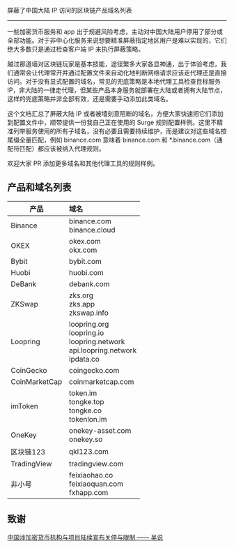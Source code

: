 屏蔽了中国大陆 IP 访问的区块链产品域名列表

---

一些加密货币服务和 app 出于规避风险考虑，主动对中国大陆用户停用了部分或全部功能。对于非中心化服务来说想要精准屏蔽指定地区用户是难以实现的，它们绝大多数只是通过检查客户端 IP 来执行屏蔽策略。

越过那道墙对区块链玩家是基本技能，途径繁多大家各显神通，出于体验考虑，我们通常会让代理常开并通过配置文件来自动化地判断网络请求应该走代理还是直接访问。对于没有显式配置的域名，常见的兜底策略是本地代理工具检查目标服务 IP，非大陆的一律走代理，但某些产品本身服务就部署在大陆或者拥有大陆节点，这样的兜底策略并非全部有效，还是需要手动添加此类域名。

这个文档汇总了屏蔽大陆 IP 或者被墙刻意阻断的域名，方便大家快速把它们添加到配置文件中，顺带提供一份我自己正在使用的 Surge 规则配置样例。这里不精准列举服务使用的所有子域名，没有必要且需要持续维护，而是建议对这些域名按尾缀全量匹配，例如 binance.com 意味着 binance.com 和 *.binance.com（通配符匹配）都应该被纳入代理规则。

欢迎大家 PR 添加更多域名和其他代理工具的规则样例。

## 产品和域名列表

| 产品          | 域名                                                         |
| ------------- | :----------------------------------------------------------- |
| Binance       | binance.com<br />binance.cloud                                                 |
| OKEX          | okex.com<br />okx.com                                  |
| Bybit          | bybit.com                                                     |
| Huobi          | huobi.com                                                     |
| DeBank        | debank.com                                                   |
| ZKSwap        | zks.org<br />zks.app<br />zkswap.info                        |
| Loopring      | loopring.org<br />loopring.io<br />loopring.network<br />api.loopring.network<br />ipdata.co |
| CoinGecko     | coingecko.com                                                |
| CoinMarketCap | coinmarketcap.com                                            |
| imToken       | token.im<br />tongke.top<br />tongke.co<br />tokenlon.im                    |
| OneKey        | onekey-asset.com<br />onekey.so                              |
| 区块链123     | qkl123.com                                                   |
| TradingView  | tradingview.com                                                  |
| 非小号        | feixiaohao.co<br />feixiaoquan.com<br />fxhapp.com                                                   |
## 致谢
[中国涉加密货币机构与项目陆续宣布关停与限制 —— 吴说](https://www.wu-talk.com/html/supervise/2021_2042.html)